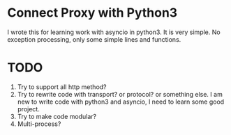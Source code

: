 # Connect Proxy with Python3
I wrote this for learning work with asyncio in python3. It is very simple. No exception processing, only some simple lines and functions.

# TODO
1. Try to support all http method?
1. Try to rewrite code with transport? or protocol? or something else. I am new to write code with python3 and asyncio, I need to learn some good project.
1. Try to make code modular?
1. Multi-process?

